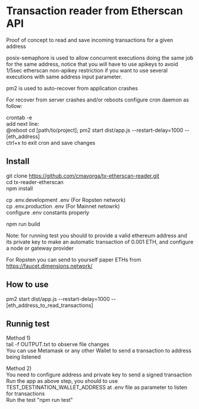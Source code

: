 # Transaction reader from Etherscan API

Proof of concept to read and save incoming transactions for a given address

posix-semaphore is used to allow concurrent executions doing the same job for the same address, notice that you will have to use apikeys to avoid 1/5sec etherscan non-apikey restriction if you want to use several executions with same address input parameter.

pm2 is used to auto-recover from application crashes

For recover from server crashes and/or reboots configure cron daemon as follow:

crontab -e  
add next line:  
@reboot cd [path/to/project]; pm2 start dist/app.js --restart-delay=1000 -- [eth_address]  
ctrl+x to exit cron and save changes

## Install

git clone https://github.com/cmayorga/tx-etherscan-reader.git  
cd tx-reader-etherscan  
npm install  

cp .env.development .env  (For Ropsten network)  
cp .env.production .env (For Mainnet netowrk)  
configure .env constants properly  

npm run build

Note: for running test you should to provide a valid ethereum address and its private key to make an automatic transaction of 0.001 ETH, and configure a node or gateway provider

For Ropsten you can send to yourself paper ETHs from https://faucet.dimensions.network/

## How to use

pm2 start dist/app.js --restart-delay=1000 -- [eth_address_to_read_transactions]

## Runnig test

Method 1)  
tail -f OUTPUT.txt to observe file changes  
You can use Metamask or any other Wallet to send a transaction to address being listened

Method 2)  
You need to configure address and private key to send a signed transaction  
Run the app as above step, you should to use TEST_DESTINATION_WALLET_ADDRESS at .env file as parameter to listen for transactions  
Run the test "npm run test"
